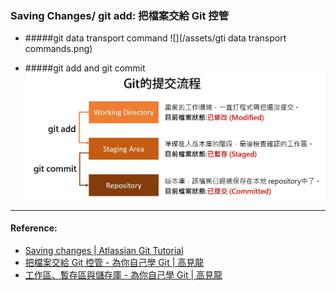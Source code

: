 ### Saving Changes/ git add: 把檔案交給 Git 控管

* #####git data transport command
![](/assets/gti data transport commands.png)

* #####git add and git commit
![](/assets/git4.jpg)



----
#### Reference:
- [Saving changes | Atlassian Git Tutorial](https://www.atlassian.com/git/tutorials/saving-changes)
- [把檔案交給 Git 控管 - 為你自己學 Git | 高見龍](https://gitbook.tw/chapters/using-git/add-to-git.html)
- [工作區、暫存區與儲存庫 - 為你自己學 Git | 高見龍](https://gitbook.tw/chapters/using-git/working-staging-and-repository.html)
